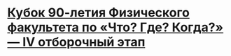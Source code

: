 # [Кубок 90-летия Физического факультета по «Что? Где? Когда?» — IV отборочный этап](https://vladislav-ff.github.io/chgk/results/12_may.html)
